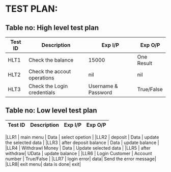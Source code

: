 # TEST PLAN:

## Table no: High level test plan

|Test ID | Description | Exp I/P | Exp O/P |
|--------|-------------|---------|---------|
|HLT1    | Check the balance | 15000 | One Result |
|HLT2    | Check the accout operations | nil | nil |
|HLT3    | Check the Login credentials | Username & Password | True/False |


## Table no: Low level test plan

|Test ID | Description | Exp I/P | Exp O/P |
|--------|-------------|---------|---------|

|LLR1   | main menu |  Data |  select opetion  |
|LLR2   | deposit |  Data   |  update the selected data  |
|LLR3  | after deposit balance |   Data |  update balance  |
|LLR4  | Withdrawl Money |    Data |  Update selected data |
|LLR5  | after withdraw|   UData | update balance  |
|LLR6  | Login Customer |   Account number |  True/False  |
|LLR7 | login error| data| Send the error message|
|LLR8| exit menu| data is done| exit|


